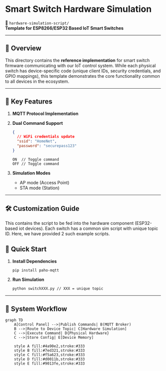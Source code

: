 # Smart Switch Hardware Simulation

📂 `hardware-simulation-script/`  
**Template for ESP8266/ESP32 Based IoT Smart Switches**

---

## 🧠 Overview
This directory contains the **reference implementation** for smart switch firmware communicating with our IoT control system. While each physical switch has device-specific code (unique client IDs, security credentials, and GPIO mappings), this template demonstrates the core functionality common to all devices in the ecosystem.

---

## 🔧 Key Features
1. **MQTT Protocol Implementation**

2. **Dual Command Support**
   ```json
   {
     // WiFi credentials update
     "ssid": "HomeNet",
     "password": "securepass123"
   }
   ```
   ```plaintext
   ON  // Toggle command
   OFF // Toggle command
   ```

3. **Simulation Modes**
   - AP mode (Access Point)
   - STA mode (Station)

---

## 🛠 Customization Guide
This contains the script to be fed into the hardware component (ESP32-based iot devices). Each switch has a common sim script with unique topic ID. Here, we have provided 2 such example scripts. 

## 🚀 Quick Start
1. **Install Dependencies**
   ```bash
   pip install paho-mqtt
   ```

2. **Run Simulation**
   ```bash
   python switchXXX.py // XXX = unique topic
   ```


---

## 🔄 System Workflow
```mermaid
graph TD
    A[Control Panel] -->|Publish Commands| B(MQTT Broker)
    B -->|Route to Device Topic| C[Hardware Simulation]
    C -->|Execute Command| D{Physical Hardware}
    C -->|Store Config| E[Device Memory]
    
    style A fill:#4a90e2,stroke:#333
    style B fill:#7ed321,stroke:#333
    style C fill:#f5a623,stroke:#333
    style D fill:#d0011b,stroke:#333
    style E fill:#9013fe,stroke:#333
